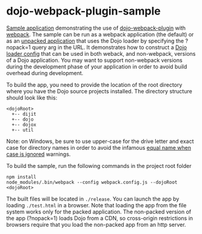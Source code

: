 # dojo-webpack-plugin-sample

[Sample application](https://openntf.github.io/dojo-webpack-plugin-sample/test.html) demonstrating the use of [dojo-webpack-plugin](https://github.com/OpenNTF/dojo-webpack-plugin) with [webpack](https://webpack.github.io/).  The sample can be run as a webpack application (the default) or as an [unpacked application](https://openntf.github.io/dojo-webpack-plugin-sample/test.html?nopack=1) that uses the Dojo loader by specifying the ?nopack=1 query arg in the URL.  It demonstrates how to construct a [Dojo loader config](https://github.com/OpenNTF/dojo-webpack-plugin-sample/blob/master/js/loaderConfig.js) that can be used in both weback, and non-webpack, versions of a Dojo application.  You may want to support non-webpack versions during the development phase of your application in order to avoid build overhead during development.

To build the app, you need to provide the location of the root directory where you have the Dojo source projects installed.  The directory structure should look like this:

```
<dojoRoot>
  +-- dijit
  +-- dojo
  +-- dojox
  +-- util
```
Note: on Windows, be sure to use upper-case for the drive letter and exact case for directory names in order to avoid the infamous [equal name when case is ignored](https://github.com/webpack/webpack/issues/2362) warnings.

To build the sample, run the following commands in the project root folder

```
npm install
node_modules/.bin/webpack --config webpack.config.js --dojoRoot <dojoRoot>
```

The built files will be located in `./release`.  You can launch the app by loading `./test.html` in a browser.  Note that loading the app from the file system works only for the packed application.  The non-packed version of the app (?nopack=1) loads Dojo from a CDN, so cross-origin restrictions in browsers require that you load the non-packed app from an http server.
